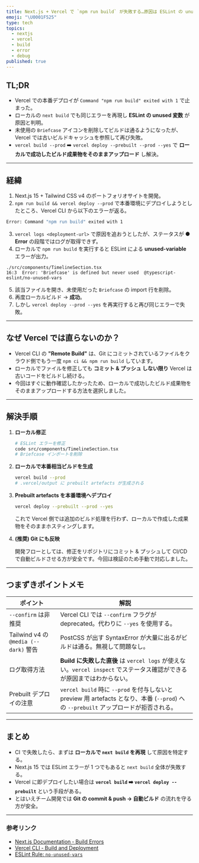 ```yaml
---
title: Next.js + Vercel で `npm run build` が失敗する…原因は ESLint の unused import だった話
emoji: "\U0001F525"
type: tech
topics:
  - nextjs
  - vercel
  - build
  - error
  - debug
published: true
---
```


## TL;DR

* Vercel での本番デプロイが `Command "npm run build" exited with 1` で止まった。
* ローカルの `next build` でも同じエラーを再現し **ESLint の unused 変数** が原因と判明。
* 未使用の `Briefcase` アイコンを削除してビルドは通るようになったが、Vercel では古いビルドキャッシュを参照して再び失敗。
* `vercel build --prod` ➡️ `vercel deploy --prebuilt --prod --yes` で **ローカルで成功したビルド成果物をそのままアップロード** し解決。

---

## 経緯

1. Next.js 15 + Tailwind CSS v4 のポートフォリオサイトを開発。
2. `npm run build && vercel deploy --prod` で本番環境にデプロイしようとしたところ、Vercel CLI から以下のエラーが返る。

```bash
Error: Command "npm run build" exited with 1
```

3. `vercel logs <deployment-url>` で原因を追おうとしたが、ステータスが **● Error** の段階ではログが取得できず。
4. ローカルで `npm run build` を実行すると ESLint による **unused-variable** エラーが出力。

```text
./src/components/TimelineSection.tsx
16:3  Error: 'Briefcase' is defined but never used  @typescript-eslint/no-unused-vars
```

5. 該当ファイルを開き、未使用だった `Briefcase` の import 行を削除。
6. 再度ローカルビルド → **成功**。
7. しかし `vercel deploy --prod --yes` を再実行すると再び同じエラーで失敗。

---

## なぜ Vercel では直らないのか？

* Vercel CLI の **"Remote Build"** は、Git にコミットされているファイルをクラウド側でもう一度 `npm ci && npm run build` しています。
* ローカルでファイルを修正しても **コミット & プッシュ しない限り** Vercel は古いコードをビルドし続ける。
* 今回はすぐに動作確認したかったため、ローカルで成功したビルド成果物をそのままアップロードする方法を選択しました。

---

## 解決手順

1. **ローカル修正**

   ```bash
   # ESLint エラーを修正
   code src/components/TimelineSection.tsx
   # Briefcase インポートを削除
   ```

2. **ローカルで本番相当ビルドを生成**

   ```bash
   vercel build --prod
   # .vercel/output に prebuilt artefacts が生成される
   ```

3. **Prebuilt artefacts を本番環境へデプロイ**

   ```bash
   vercel deploy --prebuilt --prod --yes
   ```

   これで Vercel 側では追加のビルド処理を行わず、ローカルで作成した成果物をそのままホスティングします。

4. **(推奨) Git にも反映**

   開発フローとしては、修正をリポジトリにコミット & プッシュして CI/CD で自動ビルドさせる方が安全です。今回は検証のため手動で対応しました。

---

## つまずきポイントメモ

| ポイント | 解説 |
| --- | --- |
| `--confirm` は非推奨 | Vercel CLI では `--confirm` フラグが deprecated。代わりに `--yes` を使用する。|
| Tailwind v4 の `@media (--dark)` 警告 | PostCSS が出す SyntaxError が大量に出るがビルドは通る。無視して問題なし。|
| ログ取得方法 | **Build に失敗した直後** は `vercel logs` が使えない。`vercel inspect` でステータス確認ができるが原因まではわからない。|
| Prebuilt デプロイの注意 | `vercel build` 時に `--prod` を付与しないと preview 用 artefacts となり、本番 (`--prod`) への `--prebuilt` アップロードが拒否される。|

---

## まとめ

* CI で失敗したら、まずは **ローカルで `next build` を再現** して原因を特定する。
* Next.js 15 では ESLint エラーが 1 つでもあると `next build` 全体が失敗する。
* Vercel に即デプロイしたい場合は **`vercel build` ➡️ `vercel deploy --prebuilt`** という手段がある。
* とはいえチーム開発では **Git の commit & push → 自動ビルド** の流れを守る方が安全。

---

### 参考リンク

* [Next.js Documentation ‑ Build Errors](https://nextjs.org/docs/pages/build-errors)
* [Vercel CLI ‑ Build and Deployment](https://vercel.com/docs/cli)
* [ESLint Rule: `no-unused-vars`](https://eslint.org/docs/latest/rules/no-unused-vars) 

